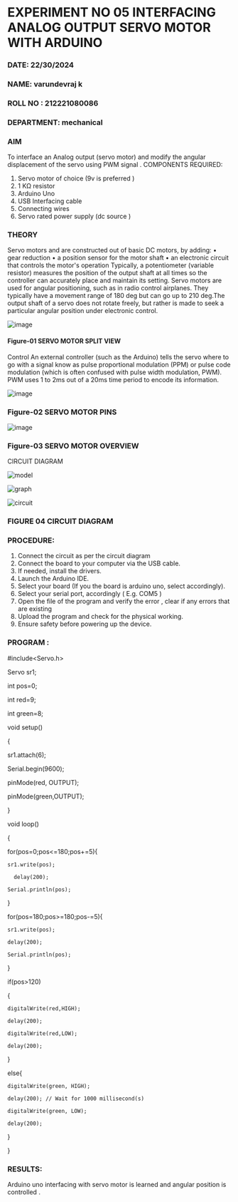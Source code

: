 # EXPERIMENT NO 05 INTERFACING ANALOG OUTPUT SERVO MOTOR WITH ARDUINO
###  DATE: 22/30/2024

###  NAME: varundevraj k
###  ROLL NO : 212221080086
###  DEPARTMENT: mechanical 
### AIM
To interface an Analog output (servo motor) and modify the angular displacement of the servo using PWM signal .
COMPONENTS REQUIRED:
1.	Servo motor of choice (9v is preferred )
2.	1 KΩ resistor 
3.	Arduino Uno 
4.	USB Interfacing cable 
5.	Connecting wires 
6.	Servo rated power supply (dc source )


### THEORY
Servo motors and are constructed out of basic DC motors, by adding:
•	 gear reduction
•	 a position sensor for the motor shaft
•	 an electronic circuit that controls the motor's operation
Typically, a potentiometer (variable resistor) measures the position of the output shaft at all times so the controller can accurately place and maintain its setting.
Servo motors are used for angular positioning, such as in radio control airplanes.  They typically have a movement range of 180 deg but can go up to 210 deg.The output shaft of a servo does not rotate freely, but rather is made to seek a particular angular position under electronic control. 


![image](https://user-images.githubusercontent.com/36288975/163544439-1f477927-fcd4-42f0-9ce4-c863fdbf1210.png)



#### Figure-01 SERVO MOTOR SPLIT VIEW 
Control 
An external controller (such as the Arduino) tells the servo where to go with a signal know as pulse proportional modulation (PPM) or pulse code modulation (which is often confused with pulse width modulation, PWM). PWM uses 1 to 2ms out of a 20ms time period to encode its information.
 
 
 ![image](https://user-images.githubusercontent.com/36288975/163544482-3027136f-7135-4f3d-a23f-8dc2fe04194d.png)

### Figure-02 SERVO MOTOR PINS

 ![image](https://user-images.githubusercontent.com/36288975/163544513-ca497421-e6ba-4f91-871f-5cfba77f22a8.png)


### Figure-03 SERVO MOTOR OVERVIEW 

 


 





CIRCUIT DIAGRAM
 
 
![model](https://github.com/varundevraj212221080086/EXPERIMENT-NO--05-INTERFACING-ANALOG-OUTPUT-SERVO-MOTOR-WITH-ARDUINO-/assets/161024553/05cb60a5-0465-4d11-b0e5-3dfbb780a939)

![graph](https://github.com/varundevraj212221080086/EXPERIMENT-NO--05-INTERFACING-ANALOG-OUTPUT-SERVO-MOTOR-WITH-ARDUINO-/assets/161024553/21cbe0ee-b0b7-4287-803f-4fa5096a1181)

![circuit](https://github.com/varundevraj212221080086/EXPERIMENT-NO--05-INTERFACING-ANALOG-OUTPUT-SERVO-MOTOR-WITH-ARDUINO-/assets/161024553/e9e43509-3938-4a32-b02d-1e499d0cc27e)

### FIGURE 04 CIRCUIT DIAGRAM

### PROCEDURE:
1.	Connect the circuit as per the circuit diagram 
2.	Connect the board to your computer via the USB cable.
3.	If needed, install the drivers.
4.	Launch the Arduino IDE.
5.	Select your board (If you the board is arduino uno, select accordingly).
6.	Select your serial port, accordingly ( E.g. COM5 )
7.	Open the file of the program  and verify the error , clear if any errors that are existing 
8.	Upload the program and check for the physical working. 
9.	Ensure safety before powering up the device.


### PROGRAM :
 

#include<Servo.h>

Servo sr1;

int pos=0;

int red=9;

int green=8;


void setup()

{

  sr1.attach(6);
  
  Serial.begin(9600);
  
  pinMode(red, OUTPUT);
  
  pinMode(green,OUTPUT);
  
}

void loop()

{

  for(pos=0;pos<=180;pos+=5){
    
    sr1.write(pos);
    
      delay(200);
      
    Serial.println(pos);
    
  }
  
  for(pos=180;pos>=180;pos-=5){
  
    sr1.write(pos);
    
    delay(200);
    
    Serial.println(pos);
    
  }
  

  if(pos>120)
  
  {
  
    digitalWrite(red,HIGH);
    
    delay(200);
    
    digitalWrite(red,LOW);
    
    delay(200);
    
  }
  
  else{
  
    digitalWrite(green, HIGH);
    
    delay(200); // Wait for 1000 millisecond(s)
    
    digitalWrite(green, LOW);
    
    delay(200);
    
  }
  
}







### RESULTS: 
Arduino uno interfacing with servo motor is learned and angular position is controlled .
